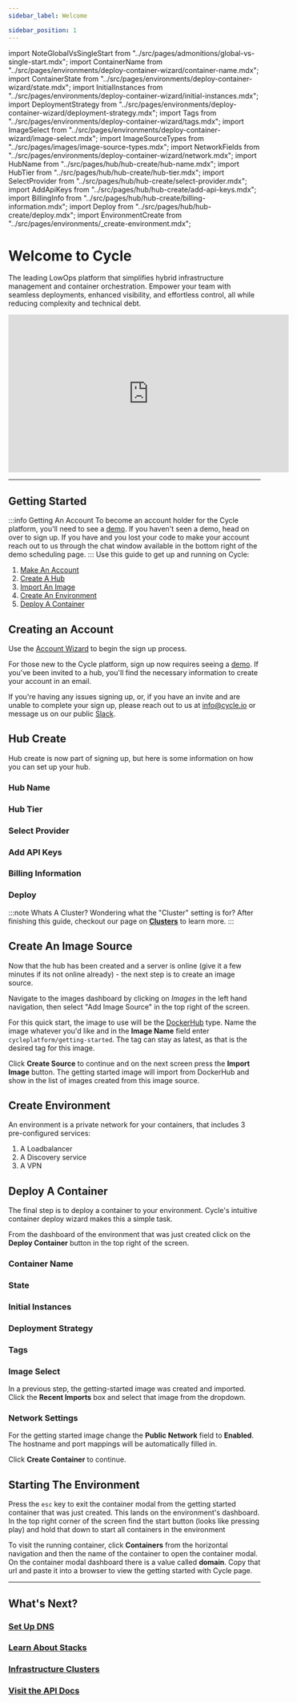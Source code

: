 ```yaml
---
sidebar_label: Welcome

sidebar_position: 1
---
```


import NoteGlobalVsSingleStart from "../src/pages/admonitions/global-vs-single-start.mdx";
import ContainerName from "../src/pages/environments/deploy-container-wizard/container-name.mdx";
import ContainerState from "../src/pages/environments/deploy-container-wizard/state.mdx";
import InitialInstances from "../src/pages/environments/deploy-container-wizard/initial-instances.mdx";
import DeploymentStrategy from "../src/pages/environments/deploy-container-wizard/deployment-strategy.mdx";
import Tags from "../src/pages/environments/deploy-container-wizard/tags.mdx";
import ImageSelect from "../src/pages/environments/deploy-container-wizard/image-select.mdx";
import ImageSourceTypes from "../src/pages/images/image-source-types.mdx";
import NetworkFields from "../src/pages/environments/deploy-container-wizard/network.mdx";
import HubName from "../src/pages/hub/hub-create/hub-name.mdx";
import HubTier from "../src/pages/hub/hub-create/hub-tier.mdx";
import SelectProvider from "../src/pages/hub/hub-create/select-provider.mdx";
import AddApiKeys from "../src/pages/hub/hub-create/add-api-keys.mdx";
import BillingInfo from "../src/pages/hub/hub-create/billing-information.mdx";
import Deploy from "../src/pages/hub/hub-create/deploy.mdx";
import EnvironmentCreate from "../src/pages/environments/\_create-environment.mdx";

# Welcome to Cycle

The leading LowOps platform that simplifies hybrid infrastructure management and container orchestration. Empower your team with seamless deployments, enhanced visibility, and effortless control, all while reducing complexity and technical debt.

<iframe width="560" height="315" src="https://www.youtube.com/embed/_cvoT69DZRQ" title="YouTube video player"
frameborder="0" allow="accelerometer; autoplay; clipboard-write; encrypted-media; gyroscope; picture-in-picture"
allowfullscreen></iframe>

---

## Getting Started

:::info Getting An Account
To become an account holder for the Cycle platform, you'll need to see a [demo](https://cycle.io/demo). If you haven't seen a demo, head on over to sign up. If you have and you lost your code to make your account reach out to us through the chat window available in the bottom right of the demo scheduling page.
:::
Use this guide to get up and running on Cycle:

1. [Make An Account](#creating-an-account)
2. [Create A Hub](#hub-create)
3. [Import An Image](#create-an-image-source)
4. [Create An Environment](#create-environment)
5. [Deploy A Container](#deploy-a-container)

## Creating an Account

Use the [Account Wizard](https://signup.cycle.io) to begin the sign up process.

For those new to the Cycle platform, sign up now requires seeing a [demo](https://cycle.io/demo). If you've been invited to a hub, you'll find the necessary information to create your account in an email.

If you're having any issues signing up, or, if you have an invite and are unable to complete your sign up, please reach out to us at info@cycle.io or message us on our public [Slack](https://slack.cycle.io).

## Hub Create

Hub create is now part of signing up, but here is some information on how you can set up your hub.

### Hub Name

<HubName />

### Hub Tier

<HubTier />

### Select Provider

<SelectProvider />

### Add API Keys

<AddApiKeys />

### Billing Information

<BillingInfo />

### Deploy

<Deploy />

:::note Whats A Cluster?
Wondering what the "Cluster" setting is for? After finishing this guide, checkout our page on [**Clusters**](/docs/infrastructure/clusters) to learn more.
:::

## Create An Image Source

Now that the hub has been created and a server is online (give it a few minutes if its not online already) - the next step is to create an image source.

Navigate to the images dashboard by clicking on _Images_ in the left hand navigation, then select "Add Image Source" in the top right of the screen.

For this quick start, the image to use will be the [DockerHub](/docs/images/sources/dockerhub-source) type. Name the image whatever you'd like and in the **Image Name** field enter `cycleplatform/getting-started`. The tag can stay as latest, as that is the desired tag for this image.

Click **Create Source** to continue and on the next screen press the **Import Image** button. The getting started image will import from DockerHub and show in the list of images created from this image source.

## Create Environment

An environment is a private network for your containers, that includes 3 pre-configured services:

1. A Loadbalancer
2. A Discovery service
3. A VPN

<EnvironmentCreate />

## Deploy A Container

The final step is to deploy a container to your environment. Cycle's intuitive container deploy wizard makes this a simple task.

From the dashboard of the environment that was just created click on the **Deploy Container** button in the top right of the screen.

### Container Name

<ContainerName />

### State

<ContainerState />

### Initial Instances

<InitialInstances />

### Deployment Strategy

<DeploymentStrategy />

### Tags

<Tags />

### Image Select

<ImageSelect />

In a previous step, the getting-started image was created and imported. Click the **Recent Imports** box and select that image from the dropdown.

### Network Settings

<NetworkFields />

For the getting started image change the **Public Network** field to **Enabled**. The hostname and port mappings will be automatically filled in.

Click **Create Container** to continue.

## Starting The Environment

Press the `esc` key to exit the container modal from the getting started container that was just created. This lands on the environment's dashboard. In the top right corner of the screen find the start button (looks like pressing play) and hold that down to start all containers in the environment

To visit the running container, click **Containers** from the horizontal navigation and then the name of the container to open the container modal. On the container modal dashboard there is a value called **domain**. Copy that url and paste it into a browser to view the getting started with Cycle page.

<NoteGlobalVsSingleStart />

---

## What's Next?

### [Set Up DNS](/docs/dns/overview)

### [Learn About Stacks](/docs/stacks/overview)

### [Infrastructure Clusters](/docs/infrastructure/clusters)

### [Visit the API Docs](https://api-docs.cycle.io)

<!-- - **First Time Using Cycle?**

  - [Add a Provider](/docs/infrastructure/providers/adding-providers)
  - [Add a Server](/docs/infrastructure/add-infrastructure)
  - [Create an Environment](/docs/environments/managing-environments#environment-create)
  - [Deploy a Container](/docs/environments/deployments/deploy-single-container)

- **Looking To Explore the Platform?**
  - [Set up DNS](/docs/DNS/zones/zone-management#create-the-zone)
  - [Creating A New Image Source](/docs/images/sources/sources-overview#creating-sources)
  - [Importing Stacks](/docs/stacks/stacks-workflow#importing-from-a-git-repo)
  - [Create an API Key](/docs/hubs/API-access/api-key-generate) -->
